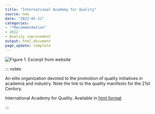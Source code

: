```yaml
---
title: "International Academy for Quality"
source: new
date: "2022-01-12"
categories:
- "*Recommendation"
- 2022
- Quality improvement
output: html_document
page_update: complete
---
```


![Figure 1. Excerpt from website](http://www.pmean.com/new-images/22/international-academy-for-quality-01.png)

::: notes

An elite organization devoted to the promotion of quality initiatives in academia and industry. Note the link to the quality manifesto for the 21st Century.

International Academy for Quality. Available in [html format][iaq1]

[iaq1]: https://iaquality.org/

:::
